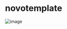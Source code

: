 # novotemplate
![image](https://user-images.githubusercontent.com/67069449/216316691-6fe3a492-2a05-4671-a8d8-589bbd00864c.png)
